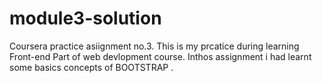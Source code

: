 # module3-solution
Coursera  practice asiignment no.3. This is my prcatice during learning Front-end Part of web devlopment course. Inthos assignment i had learnt some basics concepts of BOOTSTRAP .

